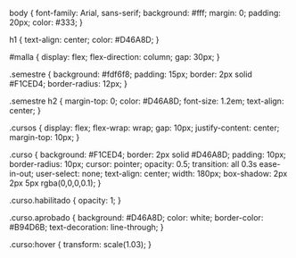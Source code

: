 body {
  font-family: Arial, sans-serif;
  background: #fff;
  margin: 0;
  padding: 20px;
  color: #333;
}

h1 {
  text-align: center;
  color: #D46A8D;
}

#malla {
  display: flex;
  flex-direction: column;
  gap: 30px;
}

.semestre {
  background: #fdf6f8;
  padding: 15px;
  border: 2px solid #F1CED4;
  border-radius: 12px;
}

.semestre h2 {
  margin-top: 0;
  color: #D46A8D;
  font-size: 1.2em;
  text-align: center;
}

.cursos {
  display: flex;
  flex-wrap: wrap;
  gap: 10px;
  justify-content: center;
  margin-top: 10px;
}

.curso {
  background: #F1CED4;
  border: 2px solid #D46A8D;
  padding: 10px;
  border-radius: 10px;
  cursor: pointer;
  opacity: 0.5;
  transition: all 0.3s ease-in-out;
  user-select: none;
  text-align: center;
  width: 180px;
  box-shadow: 2px 2px 5px rgba(0,0,0,0.1);
}

.curso.habilitado {
  opacity: 1;
}

.curso.aprobado {
  background: #D46A8D;
  color: white;
  border-color: #B94D6B;
  text-decoration: line-through;
}

.curso:hover {
  transform: scale(1.03);
}
